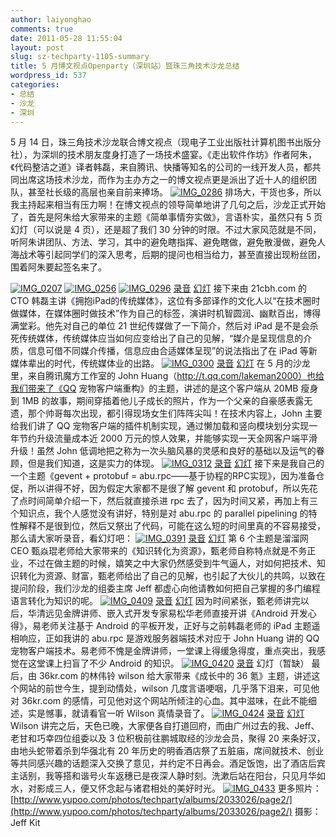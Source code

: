 ```yaml
---
author: laiyonghao
comments: true
date: 2011-05-28 11:55:04
layout: post
slug: sz-techparty-1105-summary
title: 5 月博文视点Openparty（深圳站）暨珠三角技术沙龙总结
wordpress_id: 537
categories:
- 总结
- 沙龙
- 深圳
---
```


5 月 14 日，珠三角技术沙龙联合博文视点（现电子工业出版社计算机图书出版分社），为深圳的技术朋友度身打造了一场技术盛宴。《走出软件作坊》作者阿朱，《代码整洁之道》译者韩磊，来自腾讯、快播等知名的公司的一线开发人员，都共同出席这场技术沙龙，而作为主办方之一的博文视点更是派出了近十人的组织团队，甚至社长级的高层也亲自前来捧场。
[![IMG_0286](http://pic.yupoo.com/techparty/B4zNdvPS/medium.jpg)](http://www.yupoo.com/photos/techparty/81078561/)
排场大，干货也多，所以我主持起来相当有压力啊！在博文视点的领导简单地讲了几句之后，沙龙正式开始了，首先是阿朱给大家带来的主题《简单事情夯实做》，言语朴实，虽然只有 5 页幻灯（可以说是 4 页），还是超了我们 30 分钟的时限。不过大家风范就是不同，听阿朱讲团队、方法、学习，其中的避免瞎指挥、避免瞎做，避免散漫做，避免人海战术等引起同学们的深入思考，后期的提问也相当给力，甚至直接出现粉丝团，围着阿朱要起签名来了。
<!-- more -->
[![IMG_0207](http://pic.yupoo.com/techparty/B4zIMkQY/medium.jpg)](http://www.yupoo.com/photos/techparty/81078364/)
[![IMG_0256](http://pic.yupoo.com/techparty/B4zLyAcl/medium.jpg)](http://www.yupoo.com/photos/techparty/81078493/)
[![IMG_0296](http://pic.yupoo.com/techparty/B4zNHNMv/medium.jpg)](http://www.yupoo.com/photos/techparty/81078573/)
[录音](http://techparty.org/wp-content/uploads/2011/05/sz-zhu.mp3)
[幻灯](http://www.slideshare.net/laiyonghao/01-8124228)
接下来由 21cbh.com 的 CTO 韩磊主讲《拥抱iPad的传统媒体》，这位有多部译作的文化人以“在技术圈时做媒体，在媒体圈时做技术”作为自己的标签，演讲时机智圆润、幽默百出，博得满堂彩。他先对自己的单位 21 世纪传媒做了一下简介，然后对 iPad 是不是会杀死传统媒体，传统媒体应当如何应变给出了自己的见解，“媒介是呈现信息的介质，信息可借不同媒介传播，信息应由合适媒体呈现”的说法指出了在 iPad 等新媒体辈出的时代，传统媒体业的出路。
[![IMG_0300](http://pic.yupoo.com/techparty/B4zNYQve/medium.jpg)](http://www.yupoo.com/photos/techparty/81078593/)
[录音](http://techparty.org/wp-content/uploads/2011/05/sz-hanlei.mp3)
[幻灯](http://www.slideshare.net/laiyonghao/02-cocoa-conferencehanlei)
在 5 月的沙龙里，来自腾讯魔方工作室的 John Huang（http://t.qq.com/lakeman2000）也给我们带来了《QQ 宠物客户端重构》的主题，讲述的是这个客户端从 20MB 瘦身到 1MB 的故事，期间穿插着他儿子成长的照片，作为一个父亲的自豪感表露无遗，那个帅哥每次出现，都引得现场女生们阵阵尖叫！在技术内容上，John 主要给我们讲了 QQ 宠物客户端的插件机制实现，通过懒加载和竖向模块划分实现一年节约升级流量成本近 2000 万元的惊人效果，并能够实现一天全网客户端平滑升级！虽然 John 低调地把之称为一次头脑风暴的灵感和良好的基础以及运气的眷顾，但是我们知道，这是实力的体现。
[![IMG_0312](http://pic.yupoo.com/techparty/B4zOCOkK/medium.jpg)](http://www.yupoo.com/photos/techparty/81078676/)
[录音](http://techparty.org/wp-content/uploads/2011/05/sz-johnhuang.mp3)
[幻灯](http://www.slideshare.net/laiyonghao/03-8131839)
接下来是我自己的一个主题《gevent + protobuf = abu.rpc——基于协程的RPC实现》，因为准备仓促，所以讲得不好，因为假定大家都不是很了解 gevent 和 protobuf，所以先花了点时间简单介绍一下，然后就直接杀进 rpc 去了，因为时间又紧，再加上有三个知识点，我个人感觉没有讲好，特别是对 abu.rpc 的 parallel pipelining 的特性解释不是很到位，然后又祭出了代码，可能在这么短的时间里真的不容易接受，那么请大家听录音，看幻灯吧：
[![IMG_0391](http://pic.yupoo.com/techparty/B4zSmO3r/medium.jpg)](http://www.yupoo.com/photos/techparty/81078863/)
[录音](http://techparty.org/wp-content/uploads/2011/05/sz-laiyonghao.mp3)
[幻灯](http://www.slideshare.net/laiyonghao/aburpc-intro)
第 6 个主题是溜溜网 CEO 甄焱琨老师给大家带来的《知识转化为资源》，甄老师自称特点就是不务正业，不过在做主题的时候，嬉笑之中大家仍然感受到牛气逼人，对如何把技术、知识转化为资源、财富，甄老师给出了自己的见解，也引起了大伙儿的共鸣，以致在提问阶段，我们沙龙的组委主席 Jeff 都虚心向他请教如何把自己掌握的多门编程语言转化为知识的呢。
[![IMG_0409](http://pic.yupoo.com/techparty/B4zSOUeP/medium.jpg)](http://www.yupoo.com/photos/techparty/81078874/)
[录音](http://techparty.org/wp-content/uploads/2011/05/sz-liuliu.mp3)
[幻灯](http://www.slideshare.net/laiyonghao/06-8124619)
因为时间紧张，甄老师讲完以后，华清远见金牌讲师、嵌入式开发专家易松华老师直接开讲《Android 开发心得》，易老师关注基于 Android 的平板开发，正好与之前韩磊老师的 iPad 主题遥相响应，正如我讲的 abu.rpc 是游戏服务器端技术对应于 John Huang 讲的 QQ 宠物客户端技术。易老师不愧是金牌讲师，一堂课上得缓急得度，重点突出，我感觉在这堂课上扫盲了不少 Android 的知识。
[![IMG_0420](http://pic.yupoo.com/techparty/B4zTjO7H/medium.jpg)](http://www.yupoo.com/photos/techparty/81078886/)
[录音](http://techparty.org/wp-content/uploads/2011/05/sz-guohongzhi.mp3)
幻灯（暂缺）
最后，由 36kr.com 的林伟铃 wilson 给大家带来《成长中的 36 氪》主题，讲述这个网站的前世今生，提到动情处，wilson 几度言语哽咽，几乎落下泪来，可见他对 36kr.com 的感情，可见他对这个网站所倾注的心血。其中滋味，在此不能细述，实是憾事，就请看官一听 Wilson 真情录音了。
[![IMG_0424](http://pic.yupoo.com/techparty/B4zTuHai/medium.jpg)](http://www.yupoo.com/photos/techparty/81078890/)
[录音](http://techparty.org/wp-content/uploads/2011/05/sz-wilson.mp3)
[幻灯](http://www.slideshare.net/laiyonghao/07-36)
Wilson 讲完之后，天色已晚，大家便各自打道回府，而由广州过去的我、Jeff、老甘和巧幸四位组委以及 3 位积极前往鹏城取经的沙龙会员，聚得 20 来条好汉，由地头蛇带着杀到华强北有 20 年历史的明香酒店祭了五脏庙，席间就技术、创业等共同感兴趣的话题深入交换了意见，并约定不日再会。酒足饭饱，出了酒店后宾主话别，我等搭和谐号火车返穗已是夜深人静时刻。洗漱后站在阳台，只见月华如水，对影成三人，便又怀念起与诸君相处的美好时光。
[![IMG_0433](http://pic.yupoo.com/techparty/B4zU2Orp/medium.jpg)](http://www.yupoo.com/photos/techparty/81078900/)
更多照片：[http://www.yupoo.com/photos/techparty/albums/2033026/page2/](http://www.yupoo.com/photos/techparty/albums/2033026/page2/)
摄影：Jeff Kit
